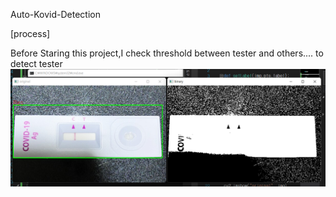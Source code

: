 Auto-Kovid-Detection

[process]


Before Staring this project,I check threshold between tester and others.... to detect tester
![pre_test IMG](https://github.com/Park-jaehyeon02/Auto-Kovid-Detection/blob/master/resource/pre_test.png)
